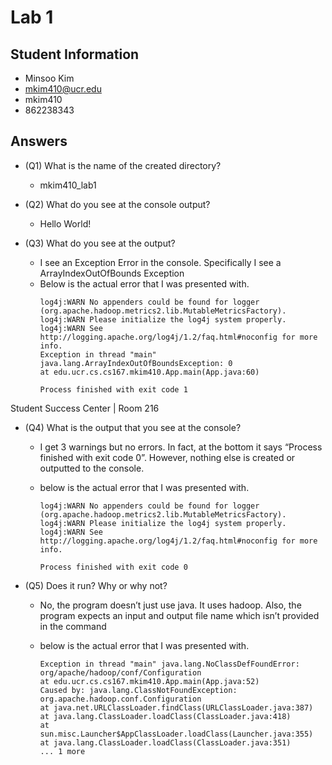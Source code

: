 # Lab 1

## Student Information
* Minsoo Kim
* mkim410@ucr.edu
* mkim410
* 862238343

## Answers

* (Q1) What is the name of the created directory? 

  * mkim410_lab1

* (Q2) What do you see at the console output?
  * Hello World!

* (Q3) What do you see at the output?
  * I see an Exception Error in the console. Specifically I see a ArrayIndexOutOfBounds Exception
  * Below is the actual error that I was presented with.
    ```
    log4j:WARN No appenders could be found for logger (org.apache.hadoop.metrics2.lib.MutableMetricsFactory).
    log4j:WARN Please initialize the log4j system properly.
    log4j:WARN See http://logging.apache.org/log4j/1.2/faq.html#noconfig for more info.
    Exception in thread "main" java.lang.ArrayIndexOutOfBoundsException: 0
    at edu.ucr.cs.cs167.mkim410.App.main(App.java:60)

    Process finished with exit code 1
    ```
Student Success Center | Room 216
* (Q4) What is the output that you see at the console?
  * I get 3 warnings but no errors. In fact, at the bottom it says “Process finished with
  exit code 0”. However, nothing else is created or outputted to the console.

  * below is the actual error that I was presented with.
    ```
    log4j:WARN No appenders could be found for logger (org.apache.hadoop.metrics2.lib.MutableMetricsFactory).
    log4j:WARN Please initialize the log4j system properly.
    log4j:WARN See http://logging.apache.org/log4j/1.2/faq.html#noconfig for more info.
    
    Process finished with exit code 0
    ```

* (Q5) Does it run? Why or why not?
  * No, the program doesn’t just use java. It uses hadoop. Also, the program expects
  an input and output file name which isn’t provided in the command

  * below is the actual error that I was presented with.
    ```
    Exception in thread "main" java.lang.NoClassDefFoundError: org/apache/hadoop/conf/Configuration
    at edu.ucr.cs.cs167.mkim410.App.main(App.java:52)
    Caused by: java.lang.ClassNotFoundException: org.apache.hadoop.conf.Configuration
    at java.net.URLClassLoader.findClass(URLClassLoader.java:387)
    at java.lang.ClassLoader.loadClass(ClassLoader.java:418)
    at sun.misc.Launcher$AppClassLoader.loadClass(Launcher.java:355)
    at java.lang.ClassLoader.loadClass(ClassLoader.java:351)
    ... 1 more
    ```

